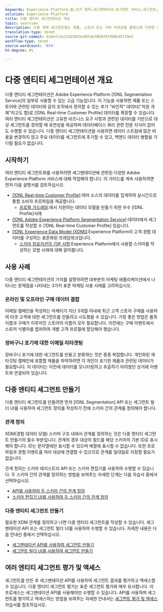 ```yaml
---
keywords: Experience Platform;홈;인기 항목;세그멘테이션;세그먼트 서비스;세그먼트;세그먼트;다중 엔터티;다중 엔터티 세그먼테이션;다중 엔터티 세그먼트
solution: Experience Platform
title: 다중 엔티티 세그먼테이션 개요
topic: overview
description: 다중 개체 세그먼트화는 제품, 스토어 또는 기타 비프로필 클래스에 기반한 추가 데이터로 프로필 데이터를 확장하는 기능입니다. 연결되면 추가 클래스의 데이터를 프로필 스키마에 대한 기본인 것처럼 사용할 수 있습니다.
translation-type: tm+mt
source-git-commit: b3defc3e33a55855e307ab70b9797d985d5719e3
workflow-type: tm+mt
source-wordcount: '674'
ht-degree: 0%

---
```



# 다중 엔티티 세그먼테이션 개요

다중 엔티티 세그먼테이션은 Adobe Experience Platform [!DNL Segmentation Service]의 일부로 사용할 수 있는 고급 기능입니다. 이 기능을 사용하면 제품 또는 스토어와 관련된 데이터와 같이 조직에서 정의할 수 있는 추가 &quot;비인적&quot; 데이터(&quot;차원 개체&quot;라고도 함)로 [!DNL Real-time Customer Profile] 데이터를 확장할 수 있습니다. 여러 엔티티 세그먼테이션은 고유한 비즈니스 요구 사항과 관련된 데이터를 기반으로 대상 세그먼트를 정의할 때 유연성을 제공하며 데이터베이스 쿼리 관련 전문 지식이 없어도 수행할 수 있습니다. 다중 엔티티 세그먼테이션을 사용하면 데이터 스트림에 많은 비용을 변경하지 않고 주요 데이터를 세그먼트에 추가할 수 있고, 백엔드 데이터 병합을 기다릴 필요가 없습니다.

## 시작하기

여러 엔티티 세그먼트화를 사용하려면 세그멘테이션에 관련된 다양한 Adobe Experience Platform 서비스에 대해 작업해야 합니다. 이 가이드를 계속 사용하려면 먼저 다음 설명서를 검토하십시오.

* [[!DNL Real-time Customer Profile]](../profile/home.md):여러 소스의 데이터를 집계하여 실시간으로 통합 소비자 프로파일을 제공합니다.
   * [프로필 가드레일](../profile/guardrails.md):에서 지원하는 데이터 모델을 만들기 위한 우수  [!DNL Profile]사례
* [[!DNL Adobe Experience Platform Segmentation Service]](./home.md):데이터에서 세그먼트를 작성할 수  [!DNL Real-time Customer Profile] 있습니다.
* [[!DNL Experience Data Model (XDM)]](../xdm/home.md):Experience Platform이 고객 경험 데이터를 구성하는 표준화된 프레임워크입니다.
   * [스키마 컴포지션의 기본 사항](../xdm/schema/composition.md#union):Experience Platform에서 사용할 스키마를 작성하는 모범 사례에 대해 알아봅니다.

## 사용 사례

다중 엔티티 세그먼테이션의 가치를 설명하려면 대부분의 마케팅 애플리케이션에서 나타나는 문제점을 나타내는 3가지 표준 마케팅 사용 사례를 고려하십시오.

### 온라인 및 오프라인 구매 데이터 결합

이메일 캠페인을 작성하는 마케터가 지난 3개월 이내에 최근 고객 스토어 구매를 사용하여 타겟 고객에 대한 세그먼트를 만들려고 시도했을 수 있습니다. 가장 좋은 방법은 품목 이름과 구매가 이루어진 스토어의 이름이 모두 필요합니다. 이전에는 구매 이벤트에서 스토어 식별자를 캡처하여 개별 고객 프로필에 할당해야 했습니다.

### 장바구니 포기에 대한 이메일 리타겟팅

장바구니 포기에 대한 세그먼트를 만들고 분류하는 것은 종종 복잡합니다. 개인화된 재타깃팅 캠페인에 포함할 제품을 파악하려면 각 개인이 포기한 제품과 관련된 데이터가 필요합니다. 이 데이터는 이전에 데이터를 모니터링하고 추출하기 어려웠던 상거래 이벤트와 연결되어 있습니다.

## 다중 엔티티 세그먼트 만들기

다중 엔티티 세그먼트를 만들려면 먼저 [!DNL Segmentation] API 또는 세그먼트 빌더 UI를 사용하여 세그먼트 정의를 작성하기 전에 스키마 간의 관계를 정의해야 합니다.

### 관계 정의

XDM(경험 데이터 모델) 스키마 구조 내에서 관계를 정의하는 것은 다중 엔티티 세그먼트 만들기의 필수 부분입니다. 관계의 경우 대상의 필드를 해당 스키마의 기본 ID로 표시해야 합니다. ID는 문자열에만 표시할 수 있으며 배열에 표시할 수 없습니다. 또한 프로파일과 경험 이벤트를 여러 대상에 연결할 수 있으므로 관계를 일대일로 지정할 필요가 없습니다.

관계 정의는 스키마 레지스트리 API 또는 스키마 편집기를 사용하여 수행할 수 있습니다. 두 스키마 간의 관계를 정의하는 방법을 보여주는 자세한 단계는 다음 자습서 중에서 선택하십시오.

* [API를 사용하여 두 스키마 간의 관계 정의](../xdm/tutorials/relationship-api.md)
* [스키마 편집기 UI를 사용하여 두 스키마 간의 관계 정의](../xdm/tutorials/relationship-ui.md)

### 다중 엔티티 세그먼트 만들기

필요한 XDM 관계를 정의하고 나면 다중 엔티티 세그먼트를 작성할 수 있습니다. 세그멘테이션 API 또는 세그먼트 빌더 UI를 사용하여 수행할 수 있습니다. 자세한 내용은 다음 안내선 중에서 선택하십시오.

* [세그멘테이션 API를 사용하여 세그먼트 만들기](./tutorials/create-a-segment.md)
* [세그먼트 빌더 UI를 사용하여 세그먼트 만들기](./ui/overview.md)

## 여러 엔티티 세그먼트 평가 및 액세스

세그먼트를 만든 후 세그멘테이션 API를 사용하여 세그먼트 결과를 평가하고 액세스할 수 있습니다. 다중 엔티티 세그먼트 평가는 표준 세그먼트 평가와 매우 유사합니다. 이 프로세스는 세그멘테이션 API를 사용해야만 수행할 수 있습니다. API를 사용하여 세그먼트를 평가하고 액세스하는 방법을 보여주는 자세한 안내서는 [세그먼트 평가 및 액세스](./tutorials/evaluate-a-segment.md) 자습서를 참조하십시오.
